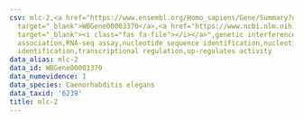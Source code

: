 ```yaml
---
csv: mlc-2,<a href="https://www.ensembl.org/Homo_sapiens/Gene/Summary?db=core;g=WBGene00003370"
  target="_blank">WBGene00003370</a>,<a href="https://www.ncbi.nlm.nih.gov/pubmed/27496166"
  target="_blank"><i class="fas fa-file"></i></a>",genetic interference,functional
  association,RNA-seq assay,nucleotide sequence identification,nucleotide sequence
  identification,transcriptional regulation,up-regulates activity
data_alias: mlc-2
data_id: WBGene00003370
data_numevidence: 1
data_species: Caenorhabditis elegans
data_taxid: '6239'
title: mlc-2
---
```

